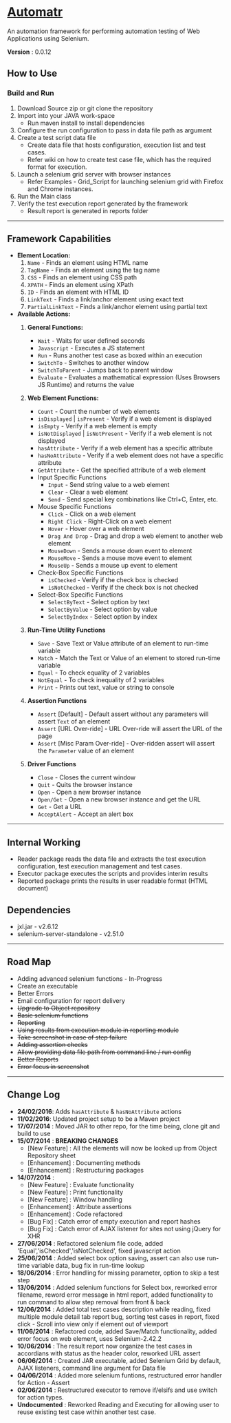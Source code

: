 # [Automatr](https://github.com/vageeshb/Automatr) #

An automation framework for performing automation testing of Web Applications using Selenium.

__Version__ : 0.0.12

## How to Use ##
### Build and Run ###
1. Download Source zip or git clone the repository
1. Import into your JAVA work-space
    * Run maven install to install dependencies
1. Configure the run configuration to pass in data file path as argument
1. Create a test script data file
    * Create data file that hosts configuration, execution list and test cases.
    * Refer wiki on how to create test case file, which has the required format for execution.
1. Launch a selenium grid server with browser instances
    * Refer Examples - Grid_Script for launching selenium grid with Firefox and Chrome instances.
1. Run the Main class
1. Verify the test execution report generated by the framework
    * Result report is generated in reports folder

***

## Framework Capabilities ##
* **Element Location:**
    1. `Name` - Finds an element using HTML name
    2. `TagName` - Finds an element using the tag name
    3. `CSS` - Finds an element using CSS path
    4. `XPATH` - Finds an element using XPath
    5. `ID` - Finds an element with HTML ID
    6. `LinkText` - Finds a link/anchor element using exact text
    7. `PartialLinkText` - Finds a link/anchor element using partial text
* **Available Actions:**
    1. **General Functions:**
        * `Wait` - Waits for user defined seconds
        * `Javascript` - Executes a JS statement
        * `Run` - Runs another test case as boxed within an execution
        * `SwitchTo` - Switches to another window
        * `SwitchToParent` - Jumps back to parent window
        * `Evaluate` - Evaluates a mathematical expression (Uses Browsers JS Runtime) and returns the value

    2. **Web Element Functions:**
        * `Count` - Count the number of web elements
        * `isDisplayed` | `isPresent` - Verify if a web element is displayed
        * `isEmpty` - Verify if a web element is empty
        * `isNotDisplayed` | `isNotPresent` - Verify if a web element is not displayed
        * `hasAttribute` - Verify if a web element has a specific attribute
        * `hasNoAttribute` - Verify if a web element does not have a specific attribute
        * `GetAttribute` - Get the specified attribute of a web element
        * Input Specific Functions
            * `Input` - Send string value to a web element
            * `Clear` - Clear a web element
            * `Send` - Send special key combinations like Ctrl+C, Enter, etc.
        * Mouse Specific Functions
            * `Click` - Click on a web element
            * `Right Click` - Right-Click on a web element
            * `Hover` - Hover over a web element
            * `Drag And Drop` - Drag and drop a web element to another web element
            * `MouseDown` - Sends a mouse down event to element
            * `MouseMove` - Sends a mouse move event to element
            * `MouseUp` - Sends a mouse up event to element
        * Check-Box Specific Functions
            * `isChecked` - Verify if the check box is checked
            * `isNotChecked` - Verify if the check box is not checked
        * Select-Box Specific Functions
            * `SelectByText` - Select option by text
            * `SelectByValue` - Select option by value
            * `SelectByIndex` - Select option by index

    3. **Run-Time Utility Functions**
        * `Save` - Save Text or Value attribute of an element to run-time variable
        * `Match` - Match the Text or Value of an element to stored run-time variable
        * `Equal` - To check equality of 2 variables
        * `NotEqual` - To check inequality of 2 variables
        * `Print` - Prints out text, value or string to console

    4. **Assertion Functions**
        * `Assert` [Default] - Default assert without any parameters will assert `Text` of an element
        * `Assert` [URL Over-ride] - URL Over-ride will assert the URL of the page
        * `Assert` [Misc Param Over-ride] - Over-ridden assert will assert the `Parameter` value of an element

    5. **Driver Functions**
        * `Close` - Closes the current window
        * `Quit` - Quits the browser instance
        * `Open` - Open a new browser instance
        * `Open/Get` - Open a new browser instance and get the URL
        * `Get` - Get a URL
        * `AcceptAlert` - Accept an alert box

***
## Internal Working ##
* Reader package reads the data file and extracts the test execution configuration, test execution management and test cases.
* Executor package executes the scripts and provides interim results
* Reported package prints the results in user readable format (HTML document)

## Dependencies ##
* jxl.jar - v2.6.12
* selenium-server-standalone - v2.51.0

***

## Road Map ##
* Adding advanced selenium functions - In-Progress
* Create an executable
* Better Errors
* Email configuration for report delivery
* ~~Upgrade to Object repository~~
* ~~Basic selenium functions~~
* ~~Reporting~~
* ~~Using results from execution module in reporting module~~
* ~~Take screenshot in case of step failure~~
* ~~Adding assertion checks~~
* ~~Allow providing data file path from command line / run config~~
* ~~Better Reports~~
* ~~Error focus in screenshot~~

***

## Change Log ##
* __24/02/2016__: Adds `hasAttribute` & `hasNoAttribute` actions
* __11/02/2016__: Updated project setup to be a Maven project
* __17/07/2014__ : Moved JAR to other repo, for the time being, clone git and build to use
* __15/07/2014__ : __BREAKING CHANGES__
    * [New Feature] : All the elements will now be looked up from Object Repository sheet
    * [Enhancement] : Documenting methods
    * [Enhancement] : Restructuring packages
* __14/07/2014__ : 
    * [New Feature] : Evaluate functionality
    * [New Feature] : Print functionality
    * [New Feature] : Window handling
    * [Enhancement] : Attribute assertions
    * [Enhancement] : Code refactored
    * [Bug Fix] : Catch error of empty execution and report hashes
    * [Bug Fix] : Catch error of AJAX listener for sites not using jQuery for XHR
* __27/06/2014__ : Refactored selenium file code, added 'Equal','isChecked','isNotChecked', fixed javascript action
* __25/06/2014__ : Added select box option saving, assert can also use run-time variable data, bug fix in run-time lookup
* __18/06/2014__ : Error handling for missing parameter, option to skip a test step
* __13/06/2014__ : Added selenium functions for Select box, reworked error filename, reword error message in html report, added functionality to run command to allow step removal from front & back
* __12/06/2014__ : Added total test cases description while reading, fixed multiple module detail tab report bug, sorting test cases in report, fixed click - Scroll into view only if element out of viewport
* __11/06/2014__ : Refactored code, added Save/Match functionality, added error focus on web element, uses Selenium-2.42.2
* __10/06/2014__ : The result report now organize the test cases in accordians with status as the header color, reworked URL assert
* __06/06/2014__ : Created JAR executable, added Selenium Grid by default, AJAX listeners, command line argument for Data file
* __04/06/2014__ : Added more selenium funtions, restructured error handler for Action - Assert
* __02/06/2014__ : Restructured executor to remove if/elsifs and use switch for action types. 
* __Undocumented__ : Reworked Reading and Executing for allowing user to reuse existing test case within another test case.